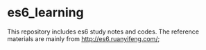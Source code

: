# es6_learning
This repository includes es6 study notes and codes.
The reference materials are mainly from http://es6.ruanyifeng.com/;
